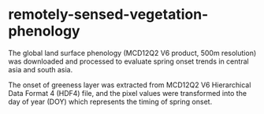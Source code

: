 # remotely-sensed-vegetation-phenology
The global land surface phenology (MCD12Q2 V6 product, 500m resolution) was downloaded and processed to evaluate spring onset trends in central asia and south asia.

The onset of greeness layer was extracted from MCD12Q2 V6 Hierarchical Data Format 4 (HDF4) file, and the pixel values were transformed into the day of year (DOY) which represents the timing of spring onset.
